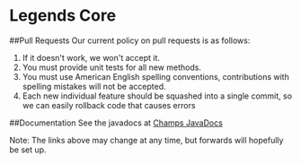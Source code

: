 Legends Core
====

##Pull Requests
Our current policy on pull requests is as follows:

1. If it doesn't work, we won't accept it.
2. You must provide unit tests for all new methods.
3. You must use American English spelling conventions, contributions with spelling mistakes will not be accepted.
4. Each new individual feature should be squashed into a single commit, so we can easily rollback code that causes errors

##Documentation
See the javadocs at [Champs JavaDocs](http://champs.dawnfirerealms.net/apidocs/champions/index.html)

Note: The links above may change at any time, but forwards will hopefully be set up.